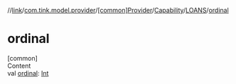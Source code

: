 //[link](../../../../index.md)/[com.tink.model.provider](../../../index.md)/[[common]Provider](../../index.md)/[Capability](../index.md)/[LOANS](index.md)/[ordinal](ordinal.md)



# ordinal  
[common]  
Content  
val [ordinal](ordinal.md): [Int](https://kotlinlang.org/api/latest/jvm/stdlib/kotlin/-int/index.html)  




